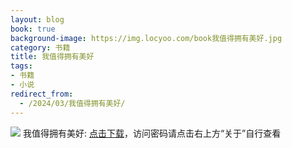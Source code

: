 ```yaml
---
layout: blog
book: true
background-image: https://img.locyoo.com/book我值得拥有美好.jpg
category: 书籍
title: 我值得拥有美好
tags:
- 书籍
- 小说
redirect_from:
  - /2024/03/我值得拥有美好/
---
```

![](https://img.locyoo.com/book我值得拥有美好.jpg)
我值得拥有美好: <a name = "ref1" href="https://url18.ctfile.com/f/50983618-1268598688-5bc8d4?p=3619">点击下载</a>，访问密码请点击右上方“关于”自行查看